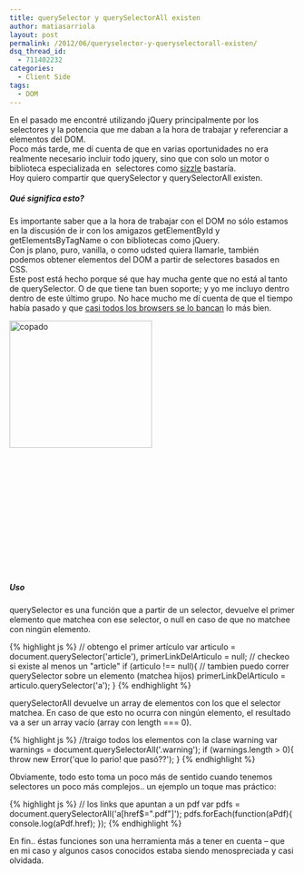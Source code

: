 ```yaml
---
title: querySelector y querySelectorAll existen
author: matiasarriola
layout: post
permalink: /2012/06/queryselector-y-queryselectorall-existen/
dsq_thread_id:
  - 711402232
categories:
  - Client Side
tags:
  - DOM
---
```

En el pasado me encontré utilizando jQuery principalmente por los selectores y la potencia que me daban a la hora de trabajar y referenciar a elementos del DOM.  
Poco más tarde, me dí cuenta de que en varias oportunidades no era realmente necesario incluir todo jquery, sino que con solo un motor o biblioteca especializada en  selectores como <a title="sizzle" href="http://sizzlejs.com/" target="_blank">sizzle</a> bastaría.  
Hoy quiero compartir que querySelector y querySelectorAll existen.

##### Qué significa esto?

Es importante saber que a la hora de trabajar con el DOM no sólo estamos en la discusión de ir con los amigazos getElementById y getElementsByTagName o con bibliotecas como jQuery.  
Con js plano, puro, vanilla, o como udsted quiera llamarle, también podemos obtener elementos del DOM a partir de selectores basados en CSS.  
Este post está hecho porque sé que hay mucha gente que no está al tanto de querySelector. O de que tiene tan buen soporte; y yo me incluyo dentro dentro de este último grupo. No hace mucho me dí cuenta de que el tiempo había pasado y que <a href="http://caniuse.com/queryselector" title="soporte querySelector" target="_blank">casi todos los browsers se lo bancan</a> lo más bien. 

<img class="alignleft size-full wp-image-2097" title="Que piola!! cross-browser!" src="http://fernetjs.com/wp-content/uploads/2012/06/burns-ok.jpg" alt="copado" width="251" height="224" />

&nbsp;

&nbsp;

&nbsp;

&nbsp;

&nbsp;

&nbsp;

&nbsp;

##### Uso

querySelector es una función que a partir de un selector, devuelve el primer elemento que matchea con ese selector, o null en caso de que no matchee con ningún elemento.

{% highlight js %}
// obtengo el primer artículo
var articulo = document.querySelector('article'),
    primerLinkDelArticulo = null;
// checkeo si existe al menos un "article"
if (articulo !== null){
    // tambien puedo correr querySelector sobre un elemento (matchea hijos)
    primerLinkDelArticulo = articulo.querySelector('a');
}
 {% endhighlight %}

querySelectorAll devuelve un array de elementos con los que el selector matchea. En caso de que esto no ocurra con ningún elemento, el resultado va a ser un array vacío (array con length === 0).

{% highlight js %}
//traigo todos los elementos con la clase warning
var warnings = document.querySelectorAll('.warning');
if (warnings.length > 0){
    throw new Error('que lo pario! que pasó??');
}
 {% endhighlight %}

Obviamente, todo esto toma un poco más de sentido cuando tenemos selectores un poco más complejos.. un ejemplo un toque mas práctico:

{% highlight js %}
// los links que apuntan a un pdf
var pdfs = document.querySelectorAll('a[href$=".pdf"]');
pdfs.forEach(function(aPdf){
    console.log(aPdf.href);
});
 {% endhighlight %}

En fin.. éstas funciones son una herramienta más a tener en cuenta &#8211; que en mi caso y algunos casos conocidos estaba siendo menospreciada y casi olvidada.